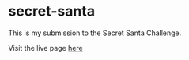 # secret-santa

This is my submission to the Secret Santa Challenge.  

Visit the live page [here](https://slh-mlb.surge.sh)
